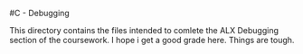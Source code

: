 #C - Debugging

This directory contains the files intended to comlete the ALX Debugging section of the coursework. I hope i get a good grade here. Things are tough.
